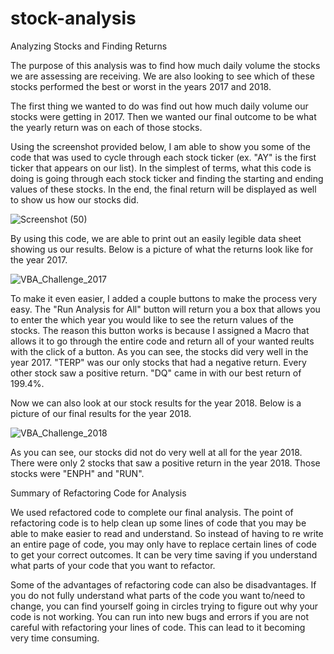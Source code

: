 # stock-analysis

Analyzing Stocks and Finding Returns

  The purpose of this analysis was to find how much daily volume the stocks we are assessing are receiving. We are also looking to see which of these stocks performed the best or worst in the years 2017 and 2018.
  
  The first thing we wanted to do was find out how much daily volume our stocks were getting in 2017. Then we wanted our final outcome to be what the yearly return was on each of those stocks.
  
  Using the screenshot provided below, I am able to show you some of the code that was used to cycle through each stock ticker (ex. "AY" is the first ticker that appears on our list). In the simplest of terms, what this code is doing is going through each stock ticker and finding the starting and ending values of these stocks. In the end, the final return will be displayed as well to show us how our stocks did.
  
![Screenshot (50)](https://user-images.githubusercontent.com/114521887/197073761-2ffe6dda-ea9b-4732-8913-964b2535756e.png)

  By using this code, we are able to print out an easily legible data sheet showing us our results. Below is a picture of what the returns look like for the year 2017.
  
  ![VBA_Challenge_2017](https://user-images.githubusercontent.com/114521887/197074266-1ebf4f5e-fa2f-4a3e-8b18-a80191d24f92.png)
  
  To make it even easier, I added a couple buttons to make the process very easy. The "Run Analysis for All" button will return you a box that allows you to enter the which year you would like to see the return values of the stocks. The reason this button works is because I assigned a Macro that allows it to go through the entire code and return all of your wanted reults with the click of a button. As you can see, the stocks did very well in the year 2017. "TERP" was our only stocks that had a negative return. Every other stock saw a positive return. "DQ" came in with our best return of 199.4%.
  
  Now we can also look at our stock results for the year 2018. Below is a picture of our final results for the year 2018.
  
  ![VBA_Challenge_2018](https://user-images.githubusercontent.com/114521887/197075125-24af1b06-4fb9-4d58-a3f9-d91db10ecfed.png)
  
  As you can see, our stocks did not do very well at all for the year 2018. There were only 2 stocks that saw a positive return in the year 2018. Those stocks were "ENPH" and "RUN".
  
  Summary of Refactoring Code for Analysis
  
  We used refactored code to complete our final analysis. The point of refactoring code is to help clean up some lines of code that you may be able to make easier to read and understand. So instead of having to re write an entire page of code, you may only have to replace certain lines of code to get your correct outcomes. It can be very time saving if you understand what parts of your code that you want to refactor.
  
  Some of the advantages of refactoring code can also be disadvantages. If you do not fully understand what parts of the code you want to/need to change, you can find yourself going in circles trying to figure out why your code is not working. You can run into new bugs and errors if you are not careful with refactoring your lines of code. This can lead to it becoming very time consuming.
  
  
  
  

